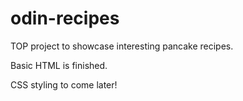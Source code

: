 # odin-recipes
TOP project to showcase interesting pancake recipes.

Basic HTML is finished.

CSS styling to come later!